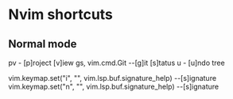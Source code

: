 # Nvim shortcuts

## Normal mode

<leader>pv - [p]roject [v]iew
<leader>gs, vim.cmd.Git --[g]it [s]tatus
<leader>u - [u]ndo tree

vim.keymap.set("i", "<C-s>", vim.lsp.buf.signature_help) --[s]ignature
vim.keymap.set("n", "<C-s>", vim.lsp.buf.signature_help) --[s]ignature
